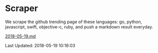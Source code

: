 # Scraper

We scrape the github trending page of these languages: go, python, javascript, swift, objective-c, ruby, and push a markdown result everyday.

[2018-05-19.md](https://github.com/henson/Scraper/blob/master/2018-05-19.md)

Last Updated: 2018-05-19 10:16:03